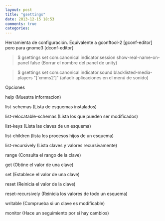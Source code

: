 ```yaml
---
layout: post
title: "gsettings"
date: 2013-12-15 18:53
comments: true
categories: 
---
```

Herramienta de configuración. Equivalente a gconftool-2 [gconf-editor] pero para gnome3 [dconf-editor]

>$ gsettings set com.canonical.indicator.session show-real-name-on-panel false (Borrar el nombre del panel de unity)

>$ gsettings set com.canonical.indicator.sound blacklisted-media-players "['xmms2']" (añadir aplicaciones en el menú de sonido)

Opciones 

help (Muestra informacion) 

list-schemas (Lista de esquemas instalados) 

list-relocatable-schemas (Lista los que pueden ser modificados) 

list-keys (Lista las claves de un esquema)

list-children	 (lista los procesos hijos de un esquema) 

list-recursively (Lista claves y valores recursivamente) 

range (Consulta el rango de la clave) 

get (Obtine el valor de una clave)

set (Establece el valor de una clave) 

reset (Reinicia el valor de la clave) 

reset-recursively (Reinicia los valores de todo un esquema)

writable (Comprueba si un clave es modificable)

monitor (Hace un seguimiento por si hay cambios) 

